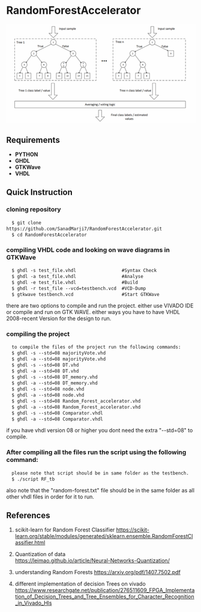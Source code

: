 # RandomForestAccelerator

![Screenshot](https://github.com/SanadMarji7/RandomForestAccelerator/blob/main/Random%20Forest%20Structure.png?raw=true)

## Requirements
* **PYTHON**
* **GHDL**
* **GTKWave**
* **VHDL**

## Quick Instruction

### cloning repository

      $ git clone https://github.com/SanadMarji7/RandomForestAccelerator.git 
      $ cd RandomForestAccelerator  

### compiling VHDL code and looking on wave diagrams in GTKWave

      $ ghdl -s test_file.vhdl                 #Syntax Check  
      $ ghdl -a test_file.vhdl                 #Analyse  
      $ ghdl -e test_file.vhdl                 #Build   
      $ ghdl -r test_file --vcd=testbench.vcd  #VCD-Dump  
      $ gtkwave testbench.vcd                  #Start GTKWave  

there are two options to compile and run the project. either use VIVADO IDE or compile and run on GTK WAVE. either ways you have to have
VHDL 2008-recent Version for the design to run.
   
### compiling the project
      to compile the files of the project run the following commands:
      $ ghdl -s --std=08 majorityVote.vhd
      $ ghdl -a --std=08 majorityVote.vhd
      $ ghdl -s --std=08 DT.vhd
      $ ghdl -a --std=08 DT.vhd
      $ ghdl -s --std=08 DT_memory.vhd
      $ ghdl -a --std=08 DT_memory.vhd
      $ ghdl -s --std=08 node.vhd
      $ ghdl -a --std=08 node.vhd
      $ ghdl -s --std=08 Random_Forest_accelerator.vhd
      $ ghdl -a --std=08 Random_Forest_accelerator.vhd
      $ ghdl -s --std=08 Comparator.vhdl
      $ ghdl -a --std=08 Comparator.vhdl
      
if you have vhdl version 08 or higher you dont need the extra "--std=08" to compile.

### After compiling all the files run the script using the following command:
      please note that script should be in same folder as the testbench.
      $ ./script RF_tb
      

also note that the "random-forest.txt" file should be in the same folder as all other vhdl files in order for it to run.

## References

1. scikit-learn for Random Forest Classifier 
   https://scikit-learn.org/stable/modules/generated/sklearn.ensemble.RandomForestClassifier.html

2. Quantization of data  
   https://leimao.github.io/article/Neural-Networks-Quantization/

3. understanding Random Forests
   https://arxiv.org/pdf/1407.7502.pdf
  
4. different implementation of decision Trees on vivado
   https://www.researchgate.net/publication/276511609_FPGA_Implementation_of_Decision_Trees_and_Tree_Ensembles_for_Character_Recognition_in_Vivado_Hls

